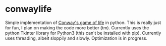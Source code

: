 # conwaylife 
Simple implementation of [Conway's game of life](https://en.wikipedia.org/wiki/Conway's_Game_of_Life) in python.
This is really just for fun, I plan on making the code more better (tm).
Currently uses the python Tkinter library for Python3 (this can't be installed with pip).
Currently uses threading, albeit sloppily and slowly. Optimization is in progress.




